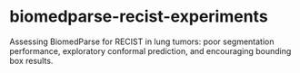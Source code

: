 # biomedparse-recist-experiments
Assessing BiomedParse for RECIST in lung tumors: poor segmentation performance, exploratory conformal prediction, and encouraging bounding box results.
